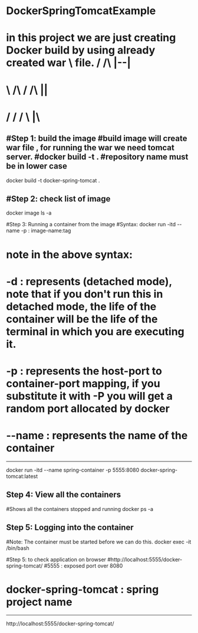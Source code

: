 # DockerSpringTomcatExample
# in this project we are just creating Docker build by using already created war \ file.  /  /\   |--|
#																				  \  /\  /  /__\  |__|  
#																				   \/  \/  /    \ |\ 

#Step 1: build the image 
#build image will create war file , for running the war we need tomcat server.
#docker build -t <repository name> .
#repository name must be in lower case
-------------------------------------------------------------------
docker build -t docker-spring-tomcat .


#Step 2: check list of image 
-------------------------------------------------------------------
docker image ls -a

#Step 3: Running a container from the image
#Syntax: docker run -itd --name <container-name> -p <host-port>:<port in container> image-name:tag
# note in the above syntax:
# -d : represents (detached mode), note that if you don't run this in detached mode, the life of the container will be the life of the terminal in which you are executing it.
# -p : represents the host-port to container-port mapping, if you substitute it with -P you will get a random port allocated by docker
# --name : represents the name of the container 
-------------------------------------------------------------------
docker run -itd --name spring-container -p 5555:8080 docker-spring-tomcat:latest


Step 4: View all the containers
-------------------------------------------------------------------
#Shows all the containers stopped and running
docker ps -a


Step 5: Logging into the container
-------------------------------------------------------------------
#Note: The container must be started before we can do this.
docker exec -it <container-id> /bin/bash

#Step 5: to check application on browser 
#http://localhost:5555/docker-spring-tomcat/
#5555 : exposed port over 8080
# docker-spring-tomcat : spring project name 
-------------------------------------------------------------------
http://localhost:5555/docker-spring-tomcat/

